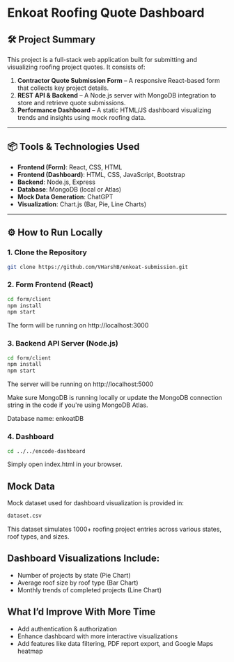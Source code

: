 # Enkoat Roofing Quote Dashboard

## 🛠️ Project Summary

This project is a full-stack web application built for submitting and visualizing roofing project quotes. It consists of:

1. **Contractor Quote Submission Form** – A responsive React-based form that collects key project details.
2. **REST API & Backend** – A Node.js server with MongoDB integration to store and retrieve quote submissions.
3. **Performance Dashboard** – A static HTML/JS dashboard visualizing trends and insights using mock roofing data.

---

## 📦 Tools & Technologies Used

- **Frontend (Form)**: React, CSS, HTML
- **Frontend (Dashboard)**: HTML, CSS, JavaScript, Bootstrap
- **Backend**: Node.js, Express
- **Database**: MongoDB (local or Atlas)
- **Mock Data Generation**: ChatGPT
- **Visualization**: Chart.js (Bar, Pie, Line Charts)

---

## ⚙️ How to Run Locally

### 1. Clone the Repository

```bash
git clone https://github.com/VHarshB/enkoat-submission.git
```

### 2. Form Frontend (React)

```bash
cd form/client
npm install
npm start
```
The form will be running on http://localhost:3000

### 3. Backend API Server (Node.js)

```bash
cd form/client
npm install
npm start
```
The server will be running on http://localhost:5000

Make sure MongoDB is running locally or update the MongoDB connection string in the code if you're using MongoDB Atlas.

Database name: enkoatDB

### 4. Dashboard

```bash
cd ../../encode-dashboard
```

Simply open index.html in your browser.

##  Mock Data

Mock dataset used for dashboard visualization is provided in:
```bash
dataset.csv
```
This dataset simulates 1000+ roofing project entries across various states, roof types, and sizes.

## Dashboard Visualizations Include:
- Number of projects by state (Pie Chart)
- Average roof size by roof type (Bar Chart)
- Monthly trends of completed projects (Line Chart)

## What I’d Improve With More Time
- Add authentication & authorization
- Enhance dashboard with more interactive visualizations
- Add features like data filtering, PDF report export, and Google Maps heatmap